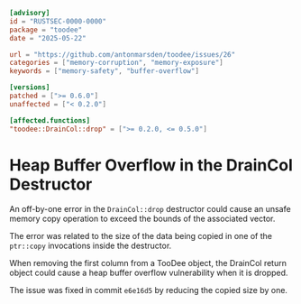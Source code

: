 ```toml
[advisory]
id = "RUSTSEC-0000-0000"
package = "toodee"
date = "2025-05-22"

url = "https://github.com/antonmarsden/toodee/issues/26"
categories = ["memory-corruption", "memory-exposure"]
keywords = ["memory-safety", "buffer-overflow"]

[versions]
patched = [">= 0.6.0"]
unaffected = ["< 0.2.0"]

[affected.functions]
"toodee::DrainCol::drop" = [">= 0.2.0, <= 0.5.0"]
```

# Heap Buffer Overflow in the DrainCol Destructor

An off-by-one error in the `DrainCol::drop` destructor could cause an unsafe memory copy
operation to exceed the bounds of the associated vector.

The error was related to the size of the data being copied in one of the `ptr::copy`
invocations inside the destructor.

When removing the first column from a TooDee object, the DrainCol return object could cause
a heap buffer overflow vulnerability when it is dropped.

The issue was fixed in commit `e6e16d5` by reducing the copied size by one.
